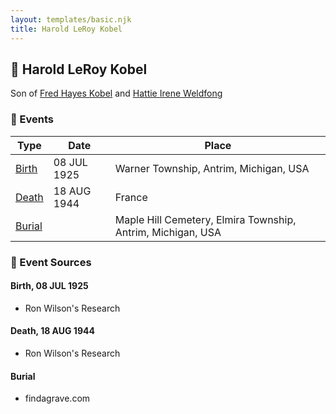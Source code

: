 ```yaml
---
layout: templates/basic.njk
title: Harold LeRoy Kobel
---
```

## 🔵 Harold LeRoy Kobel

Son of [Fred Hayes Kobel](/people/1/1672312) and [Hattie Irene Weldfong](/people/5/59131944)

### 📆 Events

Type | Date | Place
------ | ------ | ------
[Birth](#event-event-2) | 08 JUL 1925 | Warner Township, Antrim, Michigan, USA
[Death](#event-event-3) | 18 AUG 1944 | France
[Burial](#event-event-4) |  | Maple Hill Cemetery, Elmira Township, Antrim, Michigan, USA

### 📰 Event Sources

#### <a id="event-event-2"></a> Birth, 08 JUL 1925
* Ron Wilson's Research

#### <a id="event-event-3"></a> Death, 18 AUG 1944
* Ron Wilson's Research

#### <a id="event-event-4"></a> Burial
* findagrave.com